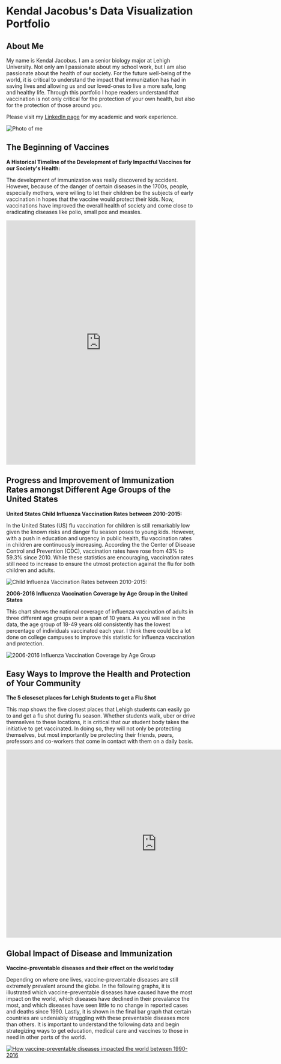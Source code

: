 # **Kendal Jacobus's Data Visualization Portfolio** #
## About Me ##

My name is Kendal Jacobus. I am a senior biology major at Lehigh University. Not only am I passionate about my school work, but I am also passionate about the health of our society. For the future well-being of the world, it is critical to understand the impact that immunization has had in saving lives and allowing us and our loved-ones to live a more safe, long and healthy life. Through this portfolio I hope readers understand that vaccination is not only critical for the protection of your own health, but also for the protection of those around you.  

Please visit my [LinkedIn page](https://www.linkedin.com/in/kendaljacobus/) for my academic and work experience. 





![Photo of me](https://github.com/knjacobus/knjacobus.github.io/blob/master/0.jpg?raw=true)

 
## The Beginning of Vaccines ##

**A Historical Timeline of the Development of Early Impactful Vaccines for our Society's Health:**

The development of immunization was really discovered by accident. However, because of the danger of certain diseases in the 1700s, people, especially mothers, were willing to let their children be the subjects of early vaccination in hopes that the vaccine would protect their kids. Now, vaccinations have improved the overall health of society and come close to eradicating diseases like polio, small pox and measles. 

<iframe src='https://cdn.knightlab.com/libs/timeline3/latest/embed/index.html?source=1A-bAMyW081kJBczeujw-KJibGlpwkvaDYI21mDTRHGk&font=Default&lang=en&initial_zoom=2&height=650' width='100%' height='650' webkitallowfullscreen mozallowfullscreen allowfullscreen frameborder='0'></iframe>

## Progress and Improvement of Immunization Rates amongst Different Age Groups of the United States ##

**United States Child Influenza Vaccination Rates between 2010-2015:**

In the United States (US) flu vaccination for children is still remarkably low given the known risks and danger flu season poses to young kids. However, with a push in education and urgency in public health, flu vaccination rates in children are continuously increasing. According the the Center of Disease Control and Prevention (CDC), vaccination rates have rose from 43% to 59.3% since 2010. While these statistics are encouraging, vaccination rates still need to increase to ensure the utmost protection against the flu for both children and adults. 

![Child Influenza Vaccination Rates between 2010-2015:](https://github.com/knjacobus/knjacobus.github.io/blob/master/Child%20Influenza%20Vaccination%20Rates.png?raw=true)


**2006-2016 Influenza Vaccination Coverage by Age Group in the United States**

This chart shows the national coverage of influenza vaccination of adults in three different age groups over a span of 10 years. As you will see in the data, the age group of 18-49 years old consistently has the lowest percentage of individuals vaccinated each year. I think there could be a lot done on college campuses to improve this statistic for influenza vaccination and protection. 

![2006-2016 Influenza Vaccination Coverage by Age Group](https://github.com/knjacobus/knjacobus.github.io/blob/master/2006-2016_Influenza_Vaccine_Coverage_by_Age_Group_65_years_old_and_older_50-64_years_old_18-49_years_old_chartbuilder.png?raw=true)

## Easy Ways to Improve the Health and Protection of Your Community ##

**The 5 closeset places for Lehigh Students to get a Flu Shot**

This map shows the five closest places that Lehigh students can easily go to and get a flu shot during flu season. Whether students walk, uber or drive themselves to these locations, it is critical that our student body takes the initiative to get vaccinated. In doing so, they will not only be protecting themselves, but most importantly be protecting their friends, peers, professors and co-workers that come in contact with them on a daily basis. 

<iframe width="800" height="500" scrolling="no" frameborder="no" src="https://fusiontables.google.com/embedviz?q=select+col0+from+1Ml4YBpU6mMhFlnBcMkI4ZSaOCNfFtJfbWV9YHhSJ&amp;viz=MAP&amp;h=false&amp;lat=40.64317285282817&amp;lng=-75.38891945&amp;t=1&amp;z=13&amp;l=col0&amp;y=2&amp;tmplt=2&amp;hml=ONE_COL_LAT_LNG"></iframe>

## Global Impact of Disease and Immunization ##

**Vaccine-preventable diseases and their effect on the world today**

Depending on where one lives, vaccine-preventable diseases are still extremely prevalent around the globe. In the following graphs, it is illustrated which vaccine-preventable diseases have caused have the most impact on the world, which diseases have declined in their prevalance the most, and which diseases have seen little to no change in reported cases and deaths since 1990. Lastly, it is shown in the final bar graph that certain countries are undeniably struggling with these preventable diseases more than others. It is important to understand the following data and begin strategizing ways to get education, medical care and vaccines to those in need in other parts of the world. 

<div class='tableauPlaceholder' id='viz1525273589926' style='position: relative'><noscript><a href='#'><img alt='How vaccine-preventable diseases impacted the world between 1990-2016 ' src='https:&#47;&#47;public.tableau.com&#47;static&#47;images&#47;TF&#47;TFDRM6K4T&#47;1_rss.png' style='border: none' /></a></noscript><object class='tableauViz'  style='display:none;'><param name='host_url' value='https%3A%2F%2Fpublic.tableau.com%2F' /> <param name='embed_code_version' value='3' /> <param name='path' value='shared&#47;TFDRM6K4T' /> <param name='toolbar' value='yes' /><param name='static_image' value='https:&#47;&#47;public.tableau.com&#47;static&#47;images&#47;TF&#47;TFDRM6K4T&#47;1.png' /> <param name='animate_transition' value='yes' /><param name='display_static_image' value='yes' /><param name='display_spinner' value='yes' /><param name='display_overlay' value='yes' /><param name='display_count' value='yes' /></object></div> <script type='text/javascript'> var divElement = document.getElementById('viz1525273589926'); var vizElement = divElement.getElementsByTagName('object')[0]; vizElement.style.width='1016px';vizElement.style.height='991px'; var scriptElement = document.createElement('script');                    scriptElement.src = 'https://public.tableau.com/javascripts/api/viz_v1.js'; vizElement.parentNode.insertBefore(scriptElement, vizElement); </script>
